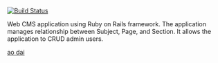 [![Build Status](https://codeship.com/projects/78d180f0-a05f-0132-4781-161c16488463/status?branch=master)](https://codeship.com/projects/65401)

Web CMS application using Ruby on Rails framework.  The application manages relationship between Subject, Page, and Section.  It allows the application to CRUD admin users.


[ao dai](https://iadoa.com)
